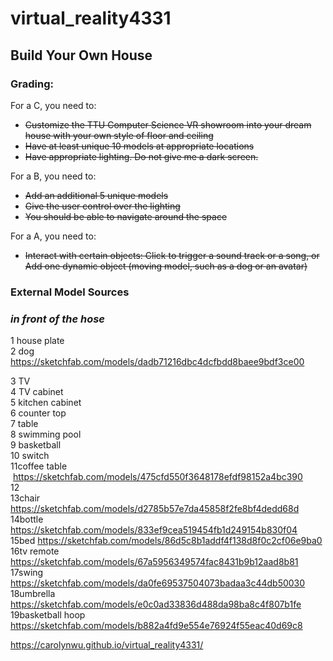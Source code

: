 # virtual_reality4331

## Build Your Own House

### **Grading:**  
For a C, you need to:
* ~~Customize the TTU Computer Science VR showroom into your dream house with your own style of floor and ceiling~~
* ~~Have at least unique 10 models at appropriate locations~~
* ~~Have appropriate lighting. Do not give me a dark screen.~~

For a B, you need to:
* ~~Add an additional 5 unique models~~
* ~~Give the user control over the lighting~~
* ~~You should be able to navigate around the space~~

For a A, you need to:
* ~~Interact with certain objects: Click to trigger a sound track or a song, or
Add one dynamic object (moving model, such as a dog or an avatar)~~


### **External Model Sources**
### ***in front of the hose***
1 house plate  
2 dog  https://sketchfab.com/models/dadb71216dbc4dcfbdd8baee9bdf3ce00 


3 TV  
4 TV cabinet  
5 kitchen cabinet  
6 counter top  
7 table  
8 swimming pool  
9 basketball  
10 switch  
11coffee table  https://sketchfab.com/models/475cfd550f3648178efdf98152a4bc390    
12   
13chair https://sketchfab.com/models/d2785b57e7da45858f2fe8bf4dedd68d   
14bottle https://sketchfab.com/models/833ef9cea519454fb1d249154b830f04        
15bed  https://sketchfab.com/models/86d5c8b1addf4f138d8f0c2cf06e9ba0    
16tv remote https://sketchfab.com/models/67a5956349574fac8431b9b12aad8b81      
17swing  https://sketchfab.com/models/da0fe69537504073badaa3c44db50030   
18umbrella  https://sketchfab.com/models/e0c0ad33836d488da98ba8c4f807b1fe      
19basketball hoop  https://sketchfab.com/models/b882a4fd9e554e76924f55eac40d69c8 


https://carolynwu.github.io/virtual_reality4331/

